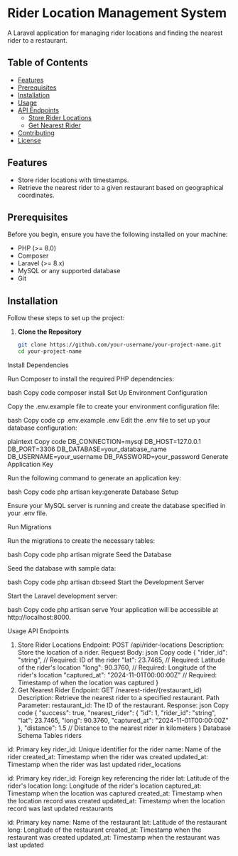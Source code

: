 # Rider Location Management System

A Laravel application for managing rider locations and finding the nearest rider to a restaurant.

## Table of Contents

- [Features](#features)
- [Prerequisites](#prerequisites)
- [Installation](#installation)
- [Usage](#usage)
- [API Endpoints](#api-endpoints)
  - [Store Rider Locations](#1-store-rider-locations)
  - [Get Nearest Rider](#2-get-nearest-rider)
- [Contributing](#contributing)
- [License](#license)

## Features

- Store rider locations with timestamps.
- Retrieve the nearest rider to a given restaurant based on geographical coordinates.

## Prerequisites

Before you begin, ensure you have the following installed on your machine:

- PHP (>= 8.0)
- Composer
- Laravel (>= 8.x)
- MySQL or any supported database
- Git

## Installation

Follow these steps to set up the project:

1. **Clone the Repository**

   ```bash
   git clone https://github.com/your-username/your-project-name.git
   cd your-project-name


Install Dependencies

Run Composer to install the required PHP dependencies:

bash
Copy code
composer install
Set Up Environment Configuration

Copy the .env.example file to create your environment configuration file:

bash
Copy code
cp .env.example .env
Edit the .env file to set up your database configuration:

plaintext
Copy code
DB_CONNECTION=mysql
DB_HOST=127.0.0.1
DB_PORT=3306
DB_DATABASE=your_database_name
DB_USERNAME=your_username
DB_PASSWORD=your_password
Generate Application Key

Run the following command to generate an application key:

bash
Copy code
php artisan key:generate
Database Setup

Ensure your MySQL server is running and create the database specified in your .env file.

Run Migrations

Run the migrations to create the necessary tables:

bash
Copy code
php artisan migrate
Seed the Database

Seed the database with sample data:

bash
Copy code
php artisan db:seed
Start the Development Server

Start the Laravel development server:

bash
Copy code
php artisan serve
Your application will be accessible at http://localhost:8000.

Usage
API Endpoints
1. Store Rider Locations
Endpoint: POST /api/rider-locations
Description: Store the location of a rider.
Request Body:
json
Copy code
{
    "rider_id": "string", // Required: ID of the rider
    "lat": 23.7465,       // Required: Latitude of the rider's location
    "long": 90.3760,      // Required: Longitude of the rider's location
    "captured_at": "2024-11-01T00:00:00Z" // Required: Timestamp of when the location was captured
}
2. Get Nearest Rider
Endpoint: GET /nearest-rider/{restaurant_id}
Description: Retrieve the nearest rider to a specified restaurant.
Path Parameter:
restaurant_id: The ID of the restaurant.
Response:
json
Copy code
{
    "success": true,
    "nearest_rider": {
        "id": 1,
        "rider_id": "string",
        "lat": 23.7465,
        "long": 90.3760,
        "captured_at": "2024-11-01T00:00:00Z"
    },
    "distance": 1.5 // Distance to the nearest rider in kilometers
}
Database Schema
Tables
riders

id: Primary key
rider_id: Unique identifier for the rider
name: Name of the rider
created_at: Timestamp when the rider was created
updated_at: Timestamp when the rider was last updated
rider_locations

id: Primary key
rider_id: Foreign key referencing the rider
lat: Latitude of the rider's location
long: Longitude of the rider's location
captured_at: Timestamp when the location was captured
created_at: Timestamp when the location record was created
updated_at: Timestamp when the location record was last updated
restaurants

id: Primary key
name: Name of the restaurant
lat: Latitude of the restaurant
long: Longitude of the restaurant
created_at: Timestamp when the restaurant was created
updated_at: Timestamp when the restaurant was last updated